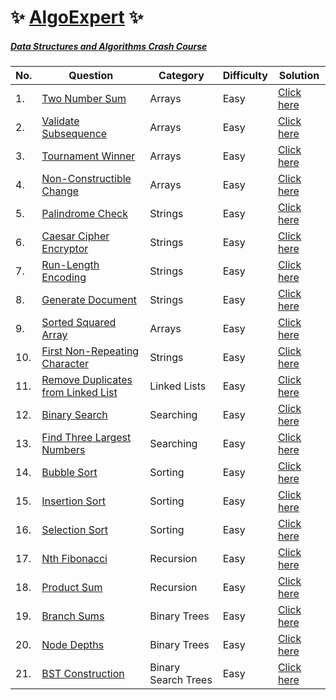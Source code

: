 # :sparkles: [AlgoExpert](https://www.algoexpert.io/product) :sparkles:

##### [Data Structures and Algorithms Crash Course](https://github.com/Harishankar-GitHub/AlgoExpert/tree/main/Data%20Structures%20and%20Algorithms%20Crash%20Course)

| No. | Question | Category | Difficulty | Solution
|--|--|--|--|--|
| 1. | [Two Number Sum](https://www.algoexpert.io/questions/Two%20Number%20Sum) | Arrays | Easy | [Click here](https://github.com/Harishankar-GitHub/AlgoExpert/blob/main/Two%20Number%20Sum/src/Program.java) |
| 2. | [Validate Subsequence](https://www.algoexpert.io/questions/Validate%20Subsequence) | Arrays | Easy | [Click here](https://github.com/Harishankar-GitHub/AlgoExpert/blob/main/Validate%20Subsequence/src/Program.java) |
| 3. | [Tournament Winner](https://www.algoexpert.io/questions/Tournament%20Winner) | Arrays | Easy | [Click here](https://github.com/Harishankar-GitHub/AlgoExpert/blob/main/Tournament%20Winner/src/Program.java) |
| 4. | [Non-Constructible Change](https://www.algoexpert.io/questions/Non-Constructible%20Change) | Arrays | Easy | [Click here](https://github.com/Harishankar-GitHub/AlgoExpert/blob/main/Non-Constructible%20Change/src/Program.java) |
| 5. | [Palindrome Check](https://www.algoexpert.io/questions/Palindrome%20Check) | Strings | Easy | [Click here](https://github.com/Harishankar-GitHub/AlgoExpert/blob/main/Palindrome%20Check/src/Program.java) |
| 6. | [Caesar Cipher Encryptor](https://www.algoexpert.io/questions/Caesar%20Cipher%20Encryptor) | Strings | Easy | [Click here](https://github.com/Harishankar-GitHub/AlgoExpert/blob/main/Caesar%20Cipher%20Encryptor/src/Program.java) |
| 7. | [Run-Length Encoding](https://www.algoexpert.io/questions/Run-Length%20Encoding) | Strings | Easy | [Click here](https://github.com/Harishankar-GitHub/AlgoExpert/blob/main/Run-Length%20Encoding/src/Program.java) |
| 8. | [Generate Document](https://www.algoexpert.io/questions/Generate%20Document) | Strings | Easy | [Click here](https://github.com/Harishankar-GitHub/AlgoExpert/blob/main/Generate%20Document/src/Program.java) |
| 9. | [Sorted Squared Array](https://www.algoexpert.io/questions/Sorted%20Squared%20Array) | Arrays | Easy | [Click here](https://github.com/Harishankar-GitHub/AlgoExpert/blob/main/Sorted%20Squared%20Array/src/Program.java) |
| 10. | [First Non-Repeating Character](https://www.algoexpert.io/questions/First%20Non-Repeating%20Character) | Strings | Easy | [Click here](https://github.com/Harishankar-GitHub/AlgoExpert/blob/main/First%20Non-Repeating%20Character/src/Program.java) |
| 11. | [Remove Duplicates from Linked List](https://www.algoexpert.io/questions/Remove%20Duplicates%20From%20Linked%20List) | Linked Lists | Easy | [Click here](https://github.com/Harishankar-GitHub/AlgoExpert/blob/main/Remove%20Duplicates%20from%20Linked%20List/src/Program.java) |
| 12. | [Binary Search](https://www.algoexpert.io/questions/Binary%20Search) | Searching | Easy | [Click here](https://github.com/Harishankar-GitHub/AlgoExpert/blob/main/Binary%20Search/src/Program.java) |
| 13. | [Find Three Largest Numbers](https://www.algoexpert.io/questions/Find%20Three%20Largest%20Numbers) | Searching | Easy | [Click here](https://github.com/Harishankar-GitHub/AlgoExpert/blob/main/Find%20Three%20Largest%20Numbers/src/Program.java) |
| 14. | [Bubble Sort](https://www.algoexpert.io/questions/Bubble%20Sort) | Sorting | Easy | [Click here](https://github.com/Harishankar-GitHub/AlgoExpert/blob/main/Bubble%20Sort/src/Program.java) |
| 15. | [Insertion Sort](https://www.algoexpert.io/questions/Insertion%20Sort) | Sorting | Easy | [Click here](https://github.com/Harishankar-GitHub/AlgoExpert/blob/main/Insertion%20Sort/src/Program.java) |
| 16. | [Selection Sort](https://www.algoexpert.io/questions/Selection%20Sort) | Sorting | Easy | [Click here](https://github.com/Harishankar-GitHub/AlgoExpert/blob/main/Selection%20Sort/src/Program.java) |
| 17. | [Nth Fibonacci](https://www.algoexpert.io/questions/Nth%20Fibonacci) | Recursion | Easy | [Click here](https://github.com/Harishankar-GitHub/AlgoExpert/blob/main/Nth%20Fibonacci/src/Program.java) |
| 18. | [Product Sum](https://www.algoexpert.io/questions/Product%20Sum) | Recursion | Easy | [Click here](https://github.com/Harishankar-GitHub/AlgoExpert/blob/main/Product%20Sum/src/Program.java) |
| 19. | [Branch Sums](https://www.algoexpert.io/questions/Branch%20Sums) | Binary Trees | Easy | [Click here](https://github.com/Harishankar-GitHub/AlgoExpert/blob/main/Branch%20Sums/src/Program.java) |
| 20. | [Node Depths](https://www.algoexpert.io/questions/Node%20Depths) | Binary Trees | Easy | [Click here](https://github.com/Harishankar-GitHub/AlgoExpert/blob/main/Node%20Depths/src/Program.java) |
| 21. | [BST Construction](https://www.algoexpert.io/questions/BST%20Construction) | Binary Search Trees | Easy | [Click here]() |
